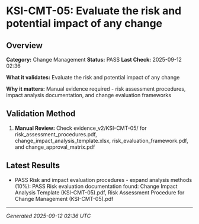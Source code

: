 # KSI-CMT-05: Evaluate the risk and potential impact of any change

## Overview

**Category:** Change Management
**Status:** PASS
**Last Check:** 2025-09-12 02:36

**What it validates:** Evaluate the risk and potential impact of any change

**Why it matters:** Manual evidence required - risk assessment procedures, impact analysis documentation, and change evaluation frameworks

## Validation Method

1. **Manual Review:** Check evidence_v2/KSI-CMT-05/ for risk_assessment_procedures.pdf, change_impact_analysis_template.xlsx, risk_evaluation_framework.pdf, and change_approval_matrix.pdf

## Latest Results

- PASS Risk and impact evaluation procedures - expand analysis methods (10%): PASS Risk evaluation documentation found: Change Impact Analysis Template (KSI-CMT-05).pdf, Risk Assessment Procedure for Change Management (KSI-CMT-05).pdf

---
*Generated 2025-09-12 02:36 UTC*